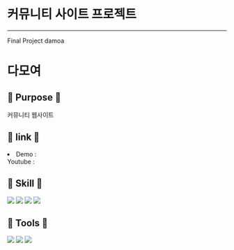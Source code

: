 #  커뮤니티 사이트 프로젝트
<hr>
Final Project damoa

<h1> 다모여 </h1>


<h2> 🎯 Purpose 🎯 </h2>
커뮤니티 웹사이트

<h2>🍍 link 🍍</h2>
<li>
Demo : 
<br>
Youtube : 
<br>
</li>
  
 
<h2>📖 Skill 📖</h2>
<img src="https://img.shields.io/badge/Spring Boot-6DB33F?style=&flat-square&logo=SpringBoot&logoColor=white"/>
<img src="https://img.shields.io/badge/React-4FC08D?style=flat-square&logo=React&logoColor=white"/>
<img src="https://img.shields.io/badge/MySQL-4479A1?style=flat-square&logo=MySQL&logoColor=white"/>
<img src="https://img.shields.io/badge/AWS-03C75A?style=flat-square&logo=AWS&logoColor=white"/>


<h2>📖 Tools 📖</h2>
<img src="https://img.shields.io/badge/Visual Studio Code-007ACC?style=flat-square&logo=VisualStudioCode&logoColor=white"/>
<img src="https://img.shields.io/badge/Git Hub-181717?style=flat-square&logo=GitHub&logoColor=white"/>
<img src="https://img.shields.io/badge/IntelliJ-2C2255?style=flat-square&logo=IntelliJ&logoColor=white"/>
